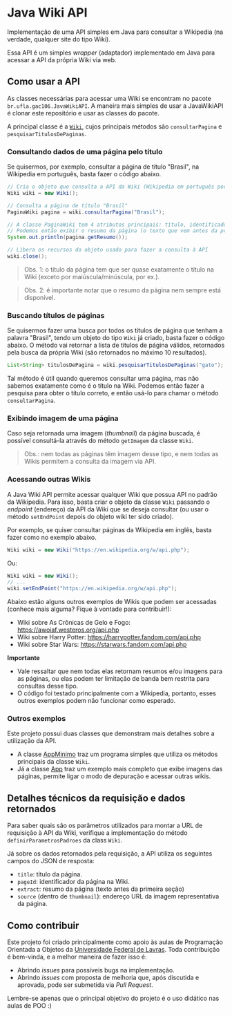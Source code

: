 # Java Wiki API

Implementação de uma API simples em Java para consultar a Wikipedia (na verdade, qualquer site do tipo Wiki).

Essa API é um simples *wrapper* (adaptador) implementado em Java para acessar a API da própria Wiki via web.

## Como usar a API

As classes necessárias para acessar uma Wiki se encontram no pacote `br.ufla.gac106.JavaWikiAPI`.
A maneira mais simples de usar a JavaWikiAPI é clonar este repositório e usar as classes do pacote.

A principal classe é a [`Wiki`](./src/br/ufla/gac106/JavaWikiAPI/Wiki.java), cujos principais métodos são `consultarPagina` e `pesquisarTitulosDePaginas`.

### Consultando dados de uma página pelo título

Se quisermos, por exemplo, consultar a página de título "Brasil", na Wikipedia em português, basta fazer o código abaixo.

```java
// Cria o objeto que consulta a API da Wiki (Wikipedia em português por padrão)
Wiki wiki = new Wiki();

// Consulta a página de título "Brasil"
PaginaWiki pagina = wiki.consultarPagina("Brasil");

// A classe PaginaWiki tem 4 atributos principais: título, identificador na Wiki, resumo e imagem
// Podemos então exibir o resumo da página (o texto que vem antes da primeira seção)
System.out.println(pagina.getResumo());

// Libera os recursos do objeto usado para fazer a consulta à API
wiki.close();
```

> Obs. 1: o título da página tem que ser quase exatamente o título na Wiki (exceto por maiúscula/minúscula, por ex.).

> Obs. 2: é importante notar que o resumo da página nem sempre está disponível.

### Buscando títulos de páginas

Se quisermos fazer uma busca por todos os títulos de página que tenham a palavra "Brasil", tendo um objeto do tipo `Wiki` já criado, basta fazer o código abaixo.
O método vai retornar a lista de títulos de página válidos, retornados pela busca da própria Wiki (são retornados no máximo 10 resultados).

```java
List<String> titulosDePagina = wiki.pesquisarTitulosDePaginas("gato");
```

Tal método é útil quando queremos consultar uma página, mas não sabemos exatamente como é o título na Wiki.
Podemos então fazer a pesquisa para obter o título correto, e então usá-lo para chamar o método `consultarPagina`.

### Exibindo imagem de uma página

Caso seja retornada uma imagem (*thumbnail*) da página buscada, é possível consultá-la através do método `getImagem` da classe `Wiki`.

> Obs.: nem todas as páginas têm imagem desse tipo, e nem todas as Wikis permitem a consulta da imagem via API.

### Acessando outras Wikis

A Java Wiki API permite acessar qualquer Wiki que possua API no padrão da Wikipedia.
Para isso, basta criar o objeto da classe `Wiki` passando o *endpoint* (endereço) da API da Wiki que se deseja consultar (ou usar o método `setEndPoint` depois do objeto wiki ter sido criado).

Por exemplo, se quiser consultar páginas da Wikipedia em inglês, basta fazer como no exemplo abaixo.

```java
Wiki wiki = new Wiki("https://en.wikipedia.org/w/api.php");
```

Ou:

```java
Wiki wiki = new Wiki();
// ...
wiki.setEndPoint("https://en.wikipedia.org/w/api.php");
```

Abaixo estão alguns outros exemplos de Wikis que podem ser acessadas (conhece mais alguma? Fique à vontade para contribuir!):

- Wiki sobre As Crônicas de Gelo e Fogo: https://awoiaf.westeros.org/api.php
- Wiki sobre Harry Potter: https://harrypotter.fandom.com/api.php
- Wiki sobre Star Wars: https://starwars.fandom.com/api.php

**Importante**

- Vale ressaltar que nem todas elas retornam resumos e/ou imagens para as páginas, ou elas podem ter limitação de banda bem restrita para consultas desse tipo.
- O código foi testado principalmente com a Wikipedia, portanto, esses outros exemplos podem não funcionar como esperado.

### Outros exemplos

Este projeto possui duas classes que demonstram mais detalhes sobre a utilização da API.

- A classe [AppMinimo](./src/AppMinimo.java) traz um programa simples que utiliza os métodos principais da classe `Wiki`.
- Já a classe [App](./src/App.java) traz um exemplo mais completo que exibe imagens das páginas, permite ligar o modo de depuração e acessar outras wikis.

## Detalhes técnicos da requisição e dados retornados

Para saber quais são os parâmetros utilizados para montar a URL de requisição à API da Wiki, verifique a implementação do método `definirParametrosPadroes` da class `Wiki`.

Já sobre os dados retornados pela requisição, a API utiliza os seguintes campos do JSON de resposta:

- `title`: título da página.
- `pageId`: identificador da página na Wiki.
- `extract`: resumo da página (texto antes da primeira seção)
- `source` (dentro de `thumbnail`): endereço URL da imagem representativa da página.

## Como contribuir

Este projeto foi criado principalmente como apoio às aulas de Programação Orientada a Objetos da [Universidade Federal de Lavras](https://www.ufla.br).
Toda contribuição é bem-vinda, e a melhor maneira de fazer isso é:

- Abrindo *issues* para possíveis bugs na implementação.
- Abrindo *issues* com proposta de melhoria que, após discutida e aprovada, pode ser submetida via *Pull Request*.

Lembre-se apenas que o principal objetivo do projeto é o uso didático nas aulas de POO :)
